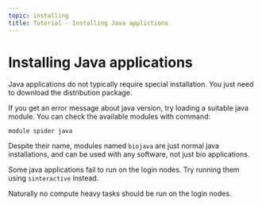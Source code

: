 ```yaml
---
topic: installing
title: Tutorial - Installing Java applictions
---
```


# Installing Java applications

Java applications do not typically require special installation. You just need
to download the distribution package.

If you get an error message about java version, try loading a suitable java 
module. You can check the available modules with command:
```text
module spider java
```
Despite their name, modules named `biojava` are just normal java installations,
and can be used with any software, not just bio applications.

Some java applications fail to run on the login nodes. Try running them using
`sinteractive` instead. 

Naturally no compute heavy tasks should be run on the login nodes.